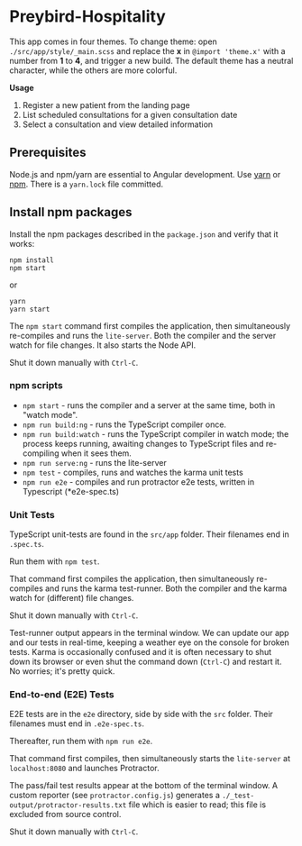# Preybird-Hospitality
This app comes in four themes. To change theme: open `./src/app/style/_main.scss` and replace the **x** in `@import 'theme.x'` with a number from **1** to **4**, and trigger a new build. The default theme has a neutral character, while the others are more colorful.

**Usage**
1. Register a new patient from the landing page
2. List scheduled consultations for a given consultation date
3. Select a consultation and view detailed information



## Prerequisites

Node.js and npm/yarn are essential to Angular development. Use [yarn](https://yarnpkg.com/) or [npm](https://www.npmjs.com/). There is a `yarn.lock` file committed.


## Install npm packages

Install the npm packages described in the `package.json` and verify that it works:

```shell
npm install
npm start
```

or

```shell
yarn
yarn start
```

The `npm start` command first compiles the application,
then simultaneously re-compiles and runs the `lite-server`.
Both the compiler and the server watch for file changes.
It also starts the Node API.

Shut it down manually with `Ctrl-C`.


### npm scripts

* `npm start` - runs the compiler and a server at the same time, both in "watch mode".
* `npm run build:ng` - runs the TypeScript compiler once.
* `npm run build:watch` - runs the TypeScript compiler in watch mode; the process keeps running, awaiting changes to TypeScript files and re-compiling when it sees them.
* `npm run serve:ng` - runs the lite-server
* `npm test` - compiles, runs and watches the karma unit tests
* `npm run e2e` - compiles and run protractor e2e tests, written in Typescript (*e2e-spec.ts)


### Unit Tests
TypeScript unit-tests are found in the `src/app` folder. Their filenames end in `.spec.ts`.

Run them with `npm test`.

That command first compiles the application, then simultaneously re-compiles and runs the karma test-runner.
Both the compiler and the karma watch for (different) file changes.

Shut it down manually with `Ctrl-C`.

Test-runner output appears in the terminal window.
We can update our app and our tests in real-time, keeping a weather eye on the console for broken tests.
Karma is occasionally confused and it is often necessary to shut down its browser or even shut the command down (`Ctrl-C`) and
restart it. No worries; it's pretty quick.

### End-to-end (E2E) Tests

E2E tests are in the `e2e` directory, side by side with the `src` folder.
Their filenames must end in `.e2e-spec.ts`.

Thereafter, run them with `npm run e2e`.

That command first compiles, then simultaneously starts the `lite-server` at `localhost:8080`
and launches Protractor.  

The pass/fail test results appear at the bottom of the terminal window.
A custom reporter (see `protractor.config.js`) generates a  `./_test-output/protractor-results.txt` file
which is easier to read; this file is excluded from source control.

Shut it down manually with `Ctrl-C`.